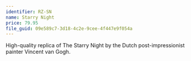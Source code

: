 ```yaml
---
identifier: RZ-SN
name: Starry Night
price: 79.95
file_guid: 09e589c7-3d18-4c2e-9cee-4f447e9f054a
---
```

High-quality replica of The Starry Night by the Dutch post-impressionist painter Vincent van Gogh.